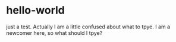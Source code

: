 # hello-world
just a test.
Actually I am a little confused about what to tpye.
I am a newcomer here, so what should I tpye?
